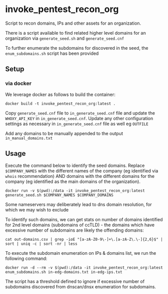 # invoke_pentest_recon_org

Script to recon domains, IPs and other assets for an organization.

There is a script available to find related higher level domains for an organization via `generate_seed.sh` and `generate_seed.cnf`

To further enumerate the subdomains for discovered in the seed, the `enum_subdomains.sh` script has been provided 

## Setup

### via docker

We leverage docker as follows to build the container:

```
docker build -t invoke_pentest_recon_org:latest .
```

Copy `generate_seed.cnf` file to `in_generate_seed.cnf` file and update the `WHOXY_API_KEY` in `in_generate_seed.cnf`. Update any other configuration settings as necessary in `in_generate_seed.cnf` file as well eg `OUTFILE`

Add any domains to be manually appended to the output `in_manual_domains.txt`

## Usage

Execute the command below to identify the seed domains. Replace `$COMPANY_NAMES` with the different names of the company (eg identified via `whois` recommendation) AND domains with the different domains for the company (eg identified as the main domains of the organization).

```
docker run -v $(pwd):/data -it invoke_pentest_recon_org:latest generate_seed.sh $COMPANY_NAMES $COMPANY_DOMAINS
```

Some nameservers may deliberately lead to dns domain resolution, for which we may wish to exclude 

To identify such domains, we can get stats on number of domains identified for 2nd level domains (subdomains of ccTLD) - the domains which have excessive number of subdomains are likely the offending domains:
```
cat out-domains.csv | grep -ioE "[a-zA-Z0-9\-]+\.[a-zA-Z\.\-]{2,6}$" | sort | uniq -c | sort -nr | less
```

To execute the subdomain enumeration on IPs & domains list, we run the following command:
```
docker run -d --rm -v $(pwd):/data -it invoke_pentest_recon_org:latest enum_subdomains.sh in-edg-domains.txt in-edg-ips.txt
```

The script has a threshold defined to ignore if excessive number of subdomains discovered from dnscan/dnsx enumeration for subdomains.